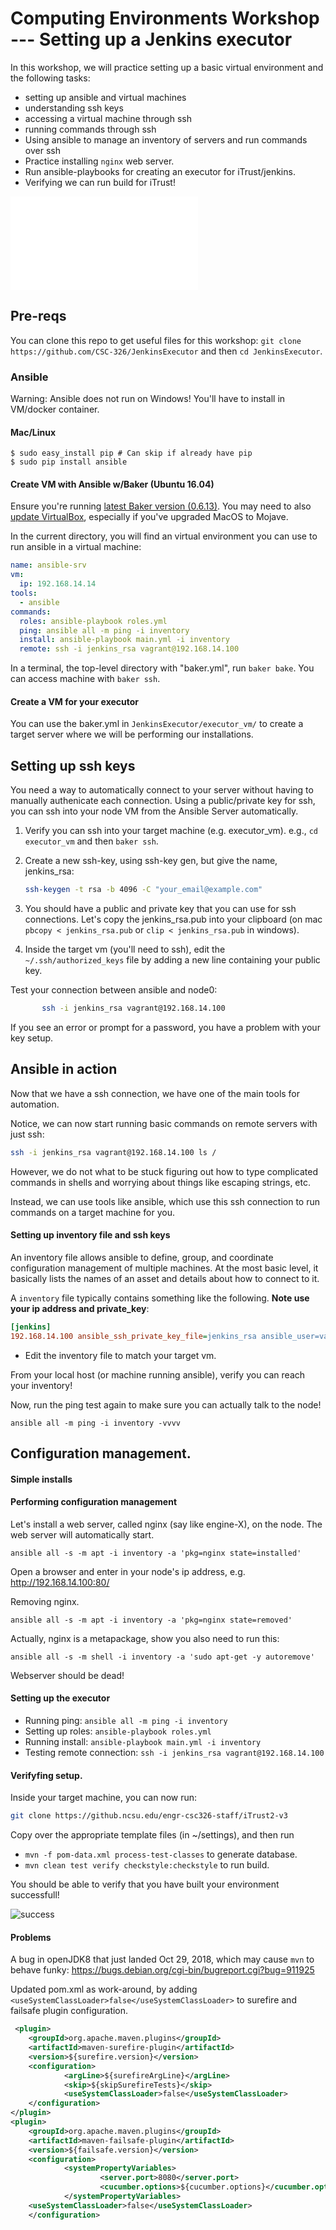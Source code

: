 # Computing Environments Workshop --- Setting up a Jenkins executor

In this workshop, we will practice setting up a basic virtual environment and the following tasks:

* setting up ansible and virtual machines
* understanding ssh keys
* accessing a virtual machine through ssh
* running commands through ssh
* Using ansible to manage an inventory of servers and run commands over ssh 
* Practice installing `nginx` web server.
* Run ansible-playbooks for creating an executor for iTrust/jenkins.
* Verifying we can run build for iTrust!

![overview](setup.md)

## Pre-reqs

You can clone this repo to get useful files for this workshop: `git clone https://github.com/CSC-326/JenkinsExecutor` and then `cd JenkinsExecutor`.

### Ansible

Warning: Ansible does not run on Windows! You'll have to install in VM/docker container.

#### Mac/Linux

```
$ sudo easy_install pip # Can skip if already have pip
$ sudo pip install ansible
```

#### Create VM with Ansible w/Baker (Ubuntu 16.04)

Ensure you're running [latest Baker version (0.6.13)](https://docs.getbaker.io/installation/).
You may need to also [update VirtualBox](https://www.virtualbox.org/wiki/Downloads), especially if you've upgraded MacOS to Mojave.

In the current directory, you will find an virtual environment you can use to run ansible in a virtual machine:

```yaml
name: ansible-srv
vm:
  ip: 192.168.14.14
tools:
  - ansible
commands:
  roles: ansible-playbook roles.yml
  ping: ansible all -m ping -i inventory
  install: ansible-playbook main.yml -i inventory
  remote: ssh -i jenkins_rsa vagrant@192.168.14.100
```

In a terminal, the top-level directory with "baker.yml", run `baker bake`. You can access machine with `baker ssh`.

#### Create a VM for your executor

You can use the baker.yml in `JenkinsExecutor/executor_vm/` to create a target server where we will be performing our installations.


## Setting up ssh keys

You need a way to automatically connect to your server without having to manually authenicate each connection. Using a public/private key for ssh, you can ssh into your node VM from the Ansible Server automatically.

1. Verify you can ssh into your target machine (e.g. executor_vm). e.g., `cd executor_vm` and then `baker ssh`.

2. Create a new ssh-key, using ssh-key gen, but give the name, jenkins_rsa:

   ```bash
   ssh-keygen -t rsa -b 4096 -C "your_email@example.com"
   ```

3. You should have a public and private key that you can use for ssh connections. Let's copy the jenkins_rsa.pub into your clipboard (on mac `pbcopy < jenkins_rsa.pub` or `clip < jenkins_rsa.pub` in windows). 

4. Inside the target vm (you'll need to ssh), edit the `~/.ssh/authorized_keys` file by adding a new line containing your public key.

  Test your connection between ansible and node0:

```bash
       ssh -i jenkins_rsa vagrant@192.168.14.100
```

   If you see an error or prompt for a password, you have a problem with your key setup. 

## Ansible in action

Now that we have a ssh connection, we have one of the main tools for automation.

Notice, we can now start running basic commands on remote servers with just ssh:

```bash
ssh -i jenkins_rsa vagrant@192.168.14.100 ls /
```

However, we do not what to be stuck figuring out how to type complicated commands in shells and worrying about things like escaping strings, etc.

Instead, we can use tools like ansible, which use this ssh connection to run commands on a target machine for you.

#### Setting up inventory file and ssh keys

An inventory file allows ansible to define, group, and coordinate configuration management of multiple machines. At the most basic level, it basically lists the names of an asset and details about how to connect to it.

A `inventory` file typically contains something like the following.  **Note use your ip address and private_key**:

```ini    
[jenkins]
192.168.14.100 ansible_ssh_private_key_file=jenkins_rsa ansible_user=vagrant ansible_python_interpreter=python3
```

* Edit the inventory file to match your target vm.

From your local host (or machine running ansible), verify you can reach your inventory!

Now, run the ping test again to make sure you can actually talk to the node!

    ansible all -m ping -i inventory -vvvv


## Configuration management.

#### Simple installs

#### Performing configuration management
    
Let's install a web server, called nginx (say like engine-X), on the node. The web server will automatically start.

    ansible all -s -m apt -i inventory -a 'pkg=nginx state=installed'

Open a browser and enter in your node's ip address, e.g. http://192.168.14.100:80/

Removing nginx.

    ansible all -s -m apt -i inventory -a 'pkg=nginx state=removed'

Actually, nginx is a metapackage, show you also need to run this:

    ansible all -s -m shell -i inventory -a 'sudo apt-get -y autoremove'
    
Webserver should be dead!

#### Setting up the executor

* Running ping: `ansible all -m ping -i inventory`
* Setting up roles: `ansible-playbook roles.yml`
* Running install: `ansible-playbook main.yml -i inventory`
* Testing remote connection: `ssh -i jenkins_rsa vagrant@192.168.14.100`


#### Verifyfing setup.

Inside your target machine, you can now run:

```bash
git clone https://github.ncsu.edu/engr-csc326-staff/iTrust2-v3
```

Copy over the appropriate template files (in ~/settings), and then run 

* `mvn -f pom-data.xml process-test-classes` to generate database.
* `mvn clean test verify checkstyle:checkstyle` to run build.

You should be able to verify that you have built your environment successfull!

![success](resources/build.png)


#### Problems

A bug in openJDK8 that just landed Oct 29, 2018, which may cause `mvn` to behave funky: https://bugs.debian.org/cgi-bin/bugreport.cgi?bug=911925

Updated pom.xml as work-around, by adding `<useSystemClassLoader>false</useSystemClassLoader>` to surefire and failsafe plugin configuration.

```xml
 <plugin>
    <groupId>org.apache.maven.plugins</groupId>
    <artifactId>maven-surefire-plugin</artifactId>
    <version>${surefire.version}</version>
    <configuration>
            <argLine>${surefireArgLine}</argLine>
            <skip>${skipSurefireTests}</skip>
            <useSystemClassLoader>false</useSystemClassLoader>
    </configuration>
</plugin>
<plugin>
    <groupId>org.apache.maven.plugins</groupId>
    <artifactId>maven-failsafe-plugin</artifactId>
    <version>${failsafe.version}</version>
    <configuration>
            <systemPropertyVariables>
                    <server.port>8080</server.port>
                    <cucumber.options>${cucumber.options}</cucumber.options>
            </systemPropertyVariables>
    <useSystemClassLoader>false</useSystemClassLoader>
    </configuration>

```